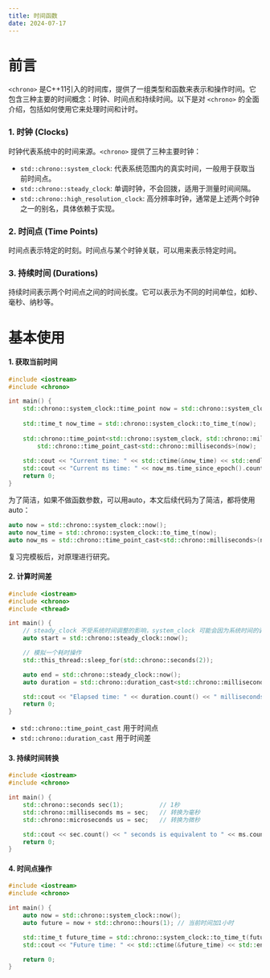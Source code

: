 ```yaml
---
title: 时间函数
date: 2024-07-17
---
```


# 前言

`<chrono>` 是C++11引入的时间库，提供了一组类型和函数来表示和操作时间。它包含三种主要的时间概念：时钟、时间点和持续时间。以下是对 `<chrono>` 的全面介绍，包括如何使用它来处理时间和计时。

### 1. 时钟 (Clocks)

时钟代表系统中的时间来源。`<chrono>` 提供了三种主要时钟：

- `std::chrono::system_clock`: 代表系统范围内的真实时间，一般用于获取当前时间点。
- `std::chrono::steady_clock`: 单调时钟，不会回拨，适用于测量时间间隔。
- `std::chrono::high_resolution_clock`: 高分辨率时钟，通常是上述两个时钟之一的别名，具体依赖于实现。

### 2. 时间点 (Time Points)

时间点表示特定的时刻。时间点与某个时钟关联，可以用来表示特定时间。

### 3. 持续时间 (Durations)

持续时间表示两个时间点之间的时间长度。它可以表示为不同的时间单位，如秒、毫秒、纳秒等。

# 基本使用

#### 1. 获取当前时间

```cpp
#include <iostream>
#include <chrono>

int main() {
    std::chrono::system_clock::time_point now = std::chrono::system_clock::now();
    
    std::time_t now_time = std::chrono::system_clock::to_time_t(now);				// 标准时间
    
    std::chrono::time_point<std::chrono::system_clock, std::chrono::milliseconds> now_ms = 
        std::chrono::time_point_cast<std::chrono::milliseconds>(now);				// 毫秒时间点
    
    std::cout << "Current time: " << std::ctime(&now_time) << std::endl;			// Current time: Wed Jul 17 06:55:50 2024
    std::cout << "Current ms time: " << now_ms.time_since_epoch().count() << std::endl;		// Current ms time: 1721199350478
    return 0;
}
```

为了简洁，如果不做函数参数，可以用auto，本文后续代码为了简洁，都将使用auto：

```cpp
auto now = std::chrono::system_clock::now();
auto now_time = std::chrono::system_clock::to_time_t(now);
auto now_ms = std::chrono::time_point_cast<std::chrono::milliseconds>(now);
```

复习完模板后，对原理进行研究。

#### 2. 计算时间差

```cpp
#include <iostream>
#include <chrono>
#include <thread>

int main() {
    // steady_clock 不受系统时间调整的影响，system_clock 可能会因为系统时间的调整而导致测量不准确
    auto start = std::chrono::steady_clock::now();

    // 模拟一个耗时操作
    std::this_thread::sleep_for(std::chrono::seconds(2));

    auto end = std::chrono::steady_clock::now();
    auto duration = std::chrono::duration_cast<std::chrono::milliseconds>(end - start);

    std::cout << "Elapsed time: " << duration.count() << " milliseconds" << std::endl;
    return 0;
}
```

- `std::chrono::time_point_cast` 用于时间点
- `std::chrono::duration_cast` 用于时间差

#### 3. 持续时间转换

```cpp
#include <iostream>
#include <chrono>

int main() {
    std::chrono::seconds sec(1);          // 1秒
    std::chrono::milliseconds ms = sec;   // 转换为毫秒
    std::chrono::microseconds us = sec;   // 转换为微秒

    std::cout << sec.count() << " seconds is equivalent to " << ms.count() << " milliseconds or " << us.count() << " microseconds." << std::endl;
    return 0;
}
```

#### 4. 时间点操作

```cpp
#include <iostream>
#include <chrono>

int main() {
    auto now = std::chrono::system_clock::now();
    auto future = now + std::chrono::hours(1); // 当前时间加1小时

    std::time_t future_time = std::chrono::system_clock::to_time_t(future);
    std::cout << "Future time: " << std::ctime(&future_time) << std::endl;

    return 0;
}
```

